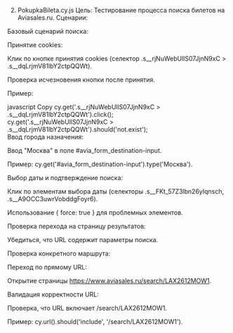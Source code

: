 2. PokupkaBileta.cy.js
Цель: Тестирование процесса поиска билетов на Aviasales.ru.
Сценарии:

Базовый сценарий поиска:

Принятие cookies:

Клик по кнопке принятия cookies (селектор .s__rjNuWebUllS07JjnN9xC > .s__dqLrjmV81lbY2ctpQQWt).

Проверка исчезновения кнопки после принятия.

Пример:

javascript
Copy
cy.get('.s__rjNuWebUllS07JjnN9xC > .s__dqLrjmV81lbY2ctpQQWt').click();  
cy.get('.s__rjNuWebUllS07JjnN9xC > .s__dqLrjmV81lbY2ctpQQWt').should('not.exist');  
Ввод города назначения:

Ввод "Москва" в поле #avia_form_destination-input.

Пример: cy.get('#avia_form_destination-input').type('Москва').

Выбор даты и подтверждение поиска:

Клик по элементам выбора даты (селекторы .s__FKt_57Z3lbn26yIqnsch, .s__A9OCC3uwrVobddgFoyr6).

Использование { force: true } для проблемных элементов.

Проверка перехода на страницу результатов:

Убедиться, что URL содержит параметры поиска.

Проверка конкретного маршрута:

Переход по прямому URL:

Открытие страницы https://www.aviasales.ru/search/LAX2612MOW1.

Валидация корректности URL:

Проверка, что URL включает /search/LAX2612MOW1.

Пример: cy.url().should('include', '/search/LAX2612MOW1').